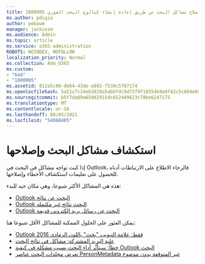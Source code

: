 ```yaml
---
title: 1800005 إصلاح مشاكل البحث عن طريق إعادة إنشاء كتالوج البحث الفوري
ms.author: pdigia
author: pebaum
manager: jackiesm
ms.audience: Admin
ms.topic: article
ms.service: o365-administration
ROBOTS: NOINDEX, NOFOLLOW
localization_priority: Normal
ms.collection: Adm_O365
ms.custom:
- "644"
- "1800005"
ms.assetid: 812a5c80-db64-43de-a892-f539c5f87174
ms.openlocfilehash: 5a51c7c24e63820a5abbfdc9d72f9f18554b9a9f42c5c804e944137df928efa9
ms.sourcegitcommit: b5f7da89a650d2915dc652449623c78be6247175
ms.translationtype: MT
ms.contentlocale: ar-SA
ms.lasthandoff: 08/05/2021
ms.locfileid: "54068485"
---
```

# <a name="troubleshoot-search-issues"></a>استكشاف مشاكل البحث وإصلاحها

إذا كنت تواجه مشاكل في البحث في Outlook، فالرجاء الاطلاع على الارتباطات أدناه للحصول على تعليمات استكشاف الأخطاء وإصلاحها.

هذه هي المشاكل الأكثر شيوعا، وهي مكان جيد للبدء:

- [Outlook البحث عن نتائج](https://support.office.com/article/2556b11f-f4d8-46be-b0a7-de33a3f4f066#bkmk_noresults)
- [Outlook البحث نتائج غير مكتملة](https://support.office.com/article/2556b11f-f4d8-46be-b0a7-de33a3f4f066#bkmk_incompleteresults)
- [Outlook البحث عن رسائل بريد إلكتروني قديمة](https://support.office.com/article/2556b11f-f4d8-46be-b0a7-de33a3f4f066#bkmk_olderemails)

يمكن العثور على الحلول الممكنة للمشاكل الأقل شيوعا هنا:

- [Outlook 2016 فقط: علامة التبويب "بحث" باللون الرمادي](https://support.office.com/article/2556b11f-f4d8-46be-b0a7-de33a3f4f066#bkmk_greytab)
- [علبة البريد المشتركة: مشاكل في نتائج البحث](https://support.office.com/article/2556b11f-f4d8-46be-b0a7-de33a3f4f066#bkmk_sharedmailbox)
- [خطأ: سيتأثّر أداء البحث بسبب مشكلة في كيفية Outlook البحث](https://support.office.com/article/51c9d2c7-a3db-4358-afdf-50d3a9e57039)
- [تعرض مجلدات البحث عناصر PersonMetadata غير المتوقعة بدون موضوع](https://support.microsoft.com/help/4035436/outlook-search-folders-show-items-with-blank-subject)